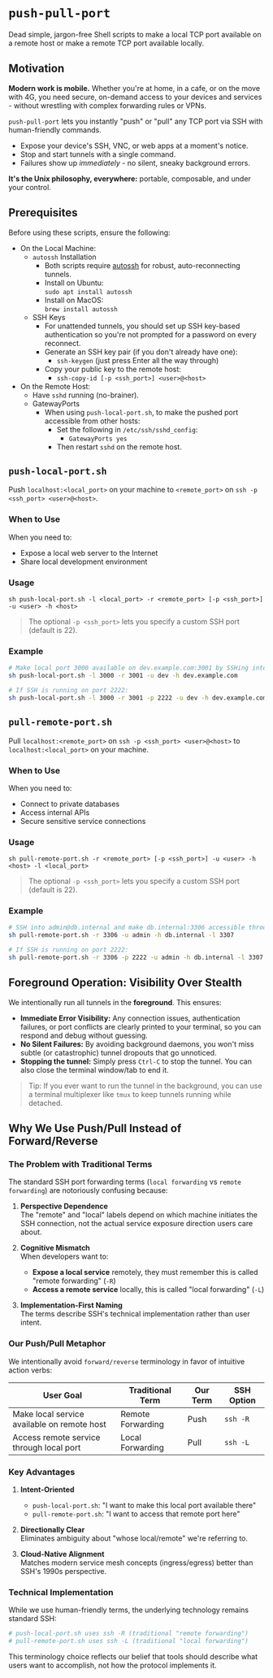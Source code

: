 # `push-pull-port`

Dead simple, jargon-free Shell scripts to make a local TCP port available on a remote host or make a remote TCP port available locally.

## Motivation

**Modern work is mobile.** Whether you're at home, in a cafe, or on the move with 4G, you need secure, on-demand access to your devices and services - without wrestling with complex forwarding rules or VPNs.

`push-pull-port` lets you instantly "push" or "pull" any TCP port via SSH with human-friendly commands.

- Expose your device's SSH, VNC, or web apps at a moment's notice.
- Stop and start tunnels with a single command.
- Failures show up *immediately* - no silent, sneaky background errors.

**It's the Unix philosophy, everywhere:** portable, composable, and under your control.

## Prerequisites

Before using these scripts, ensure the following:

- On the Local Machine:
   - `autossh` Installation
      - Both scripts require [autossh](https://www.harding.motd.ca/autossh/) for robust, auto-reconnecting tunnels.
      - Install on Ubuntu:  
         `sudo apt install autossh`
      - Install on MacOS:  
         `brew install autossh`
   - SSH Keys
      - For unattended tunnels, you should set up SSH key-based authentication so you're not prompted for a password on every reconnect.
      - Generate an SSH key pair (if you don't already have one):
         - `ssh-keygen` (just press Enter all the way through)
      - Copy your public key to the remote host:
         - `ssh-copy-id [-p <ssh_port>] <user>@<host>`
- On the Remote Host:
   - Have `sshd` running (no-brainer).
   - GatewayPorts 
      - When using `push-local-port.sh`, to make the pushed port accessible from other hosts:
         - Set the following in `/etc/ssh/sshd_config`:
            - `GatewayPorts yes`
         - Then restart `sshd` on the remote host.

## `push-local-port.sh`

Push `localhost:<local_port>` on your machine to `<remote_port>` on `ssh -p <ssh_port> <user>@<host>`.

### When to Use

When you need to:

- Expose a local web server to the Internet
- Share local development environment

### Usage

```
sh push-local-port.sh -l <local_port> -r <remote_port> [-p <ssh_port>] -u <user> -h <host>
```

> The optional `-p <ssh_port>` lets you specify a custom SSH port (default is 22).

### Example

```bash
# Make local port 3000 available on dev.example.com:3001 by SSHing into dev@dev.example.com
sh push-local-port.sh -l 3000 -r 3001 -u dev -h dev.example.com

# If SSH is running on port 2222:
sh push-local-port.sh -l 3000 -r 3001 -p 2222 -u dev -h dev.example.com 
```

## `pull-remote-port.sh`

Pull `localhost:<remote_port>` on `ssh -p <ssh_port> <user>@<host>` to `localhost:<local_port>` on your machine.

### When to Use

When you need to:

- Connect to private databases
- Access internal APIs
- Secure sensitive service connections

### Usage

```
sh pull-remote-port.sh -r <remote_port> [-p <ssh_port>] -u <user> -h <host> -l <local_port>
```

> The optional `-p <ssh_port>` lets you specify a custom SSH port (default is 22).

### Example

```bash
# SSH into admin@db.internal and make db.internal:3306 accessible through localhost:3307
sh pull-remote-port.sh -r 3306 -u admin -h db.internal -l 3307

# If SSH is running on port 2222:
sh pull-remote-port.sh -r 3306 -p 2222 -u admin -h db.internal -l 3307
```

## Foreground Operation: Visibility Over Stealth

We intentionally run all tunnels in the **foreground**. This ensures:

- **Immediate Error Visibility:** Any connection issues, authentication failures, or port conflicts are clearly printed to your terminal, so you can respond and debug without guessing.
- **No Silent Failures:** By avoiding background daemons, you won't miss subtle (or catastrophic) tunnel dropouts that go unnoticed.
- **Stopping the tunnel:** Simply press `Ctrl-C` to stop the tunnel. You can also close the terminal window/tab to end it.

> Tip: If you ever want to run the tunnel in the background, you can use a terminal multiplexer like `tmux` to keep tunnels running while detached.

## Why We Use Push/Pull Instead of Forward/Reverse

### The Problem with Traditional Terms

The standard SSH port forwarding terms (`local forwarding` vs `remote forwarding`) are notoriously confusing because:

1. **Perspective Dependence**  
   The "remote" and "local" labels depend on which machine initiates the SSH connection, not the actual service exposure direction users care about.

2. **Cognitive Mismatch**  
   When developers want to:
   - **Expose a local service** remotely, they must remember this is called "remote forwarding" (`-R`)
   - **Access a remote service** locally, this is called "local forwarding" (`-L`)

3. **Implementation-First Naming**  
   The terms describe SSH's technical implementation rather than user intent.

### Our Push/Pull Metaphor

We intentionally avoid `forward/reverse` terminology in favor of intuitive action verbs:

| User Goal                                 | Traditional Term    | Our Term | SSH Option |
|--------------------------------------------|---------------------|----------|------------|
| Make local service available on remote host| Remote Forwarding   | Push     | `ssh -R`   |
| Access remote service through local port   | Local Forwarding    | Pull     | `ssh -L`   |

### Key Advantages

1. **Intent-Oriented**  
   - `push-local-port.sh`: "I want to make this local port available there"  
   - `pull-remote-port.sh`: "I want to access that remote port here"

2. **Directionally Clear**  
   Eliminates ambiguity about "whose local/remote" we're referring to.

3. **Cloud-Native Alignment**  
   Matches modern service mesh concepts (ingress/egress) better than SSH's 1990s perspective.

### Technical Implementation

While we use human-friendly terms, the underlying technology remains standard SSH:

```bash
# push-local-port.sh uses ssh -R (traditional "remote forwarding")
# pull-remote-port.sh uses ssh -L (traditional "local forwarding")
```

This terminology choice reflects our belief that tools should describe what users want to accomplish, not how the protocol implements it.